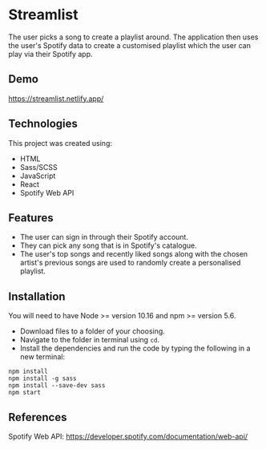 # Streamlist
The user picks a song to create a playlist around. The application then uses the user's Spotify data to create a customised playlist which the user can play via their Spotify app.

## Demo
https://streamlist.netlify.app/

## Technologies
This project was created using:
- HTML
- Sass/SCSS
- JavaScript
- React
- Spotify Web API

## Features
- The user can sign in through their Spotify account.
- They can pick any song that is in Spotify's catalogue. 
- The user's top songs and recently liked songs along with the chosen artist's previous songs are used to randomly create a personalised playlist.

## Installation
You will need to have Node >= version 10.16 and npm >= version 5.6.
- Download files to a folder of your choosing.
- Navigate to the folder in terminal using `cd`.
- Install the dependencies and run the code by typing the following in a new terminal:
```
npm install
npm install -g sass
npm install --save-dev sass
npm start
```

## References
Spotify Web API: https://developer.spotify.com/documentation/web-api/

